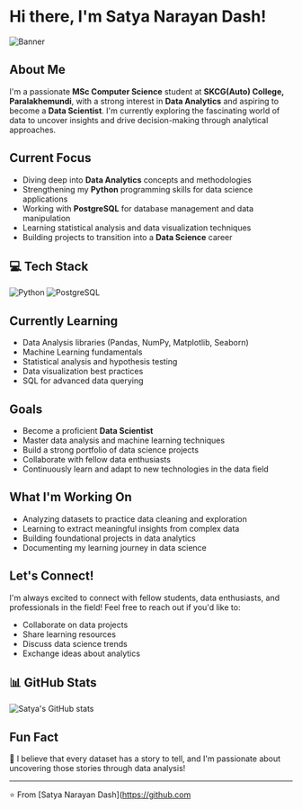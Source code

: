 # Hi there, I'm Satya Narayan Dash! 
![Banner](https://img.shields.io/badge/Satya_Narayan_Dash-Data_Science_Enthusiast-blue?style=for-the-badge&logo=python&logoColor=white)
## About Me
I'm a passionate **MSc Computer Science** student at **SKCG(Auto) College, Paralakhemundi**, with a strong interest in **Data Analytics** and aspiring to become a **Data Scientist**. I'm currently exploring the fascinating world of data to uncover insights and drive decision-making through analytical approaches.

## Current Focus
- Diving deep into **Data Analytics** concepts and methodologies
- Strengthening my **Python** programming skills for data science applications
- Working with **PostgreSQL** for database management and data manipulation
- Learning statistical analysis and data visualization techniques
- Building projects to transition into a **Data Science** career

## 💻 Tech Stack
![Python](https://img.shields.io/badge/Python-3776AB?style=for-the-badge&logo=python&logoColor=white)
![PostgreSQL](https://img.shields.io/badge/PostgreSQL-316192?style=for-the-badge&logo=postgresql&logoColor=white)

## Currently Learning
- Data Analysis libraries (Pandas, NumPy, Matplotlib, Seaborn)
- Machine Learning fundamentals
- Statistical analysis and hypothesis testing
- Data visualization best practices
- SQL for advanced data querying

## Goals
- Become a proficient **Data Scientist**
- Master data analysis and machine learning techniques
- Build a strong portfolio of data science projects
- Collaborate with fellow data enthusiasts
- Continuously learn and adapt to new technologies in the data field

## What I'm Working On
- Analyzing datasets to practice data cleaning and exploration
- Learning to extract meaningful insights from complex data
- Building foundational projects in data analytics
- Documenting my learning journey in data science

## Let's Connect!
I'm always excited to connect with fellow students, data enthusiasts, and professionals in the field! Feel free to reach out if you'd like to:
- Collaborate on data projects
- Share learning resources
- Discuss data science trends
- Exchange ideas about analytics

## 📊 GitHub Stats
![Satya's GitHub stats](https://github-readme-stats.vercel.app/api?username=Satya4380&show_icons=true&theme=radical)

## Fun Fact
🌟 I believe that every dataset has a story to tell, and I'm passionate about uncovering those stories through data analysis!

---
⭐️ From [Satya Narayan Dash](https://github.com
